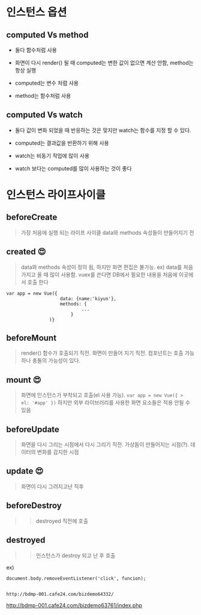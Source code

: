 ﻿
#  인스턴스 옵션 
## computed Vs method
> 

 - 둘다 함수처럼 사용

  >

 - 화면이 다시 render() 될 때 computed는 변한 값이 없으면 계산 안함, method는 항상 실행

  > 

 - computed는 변수 처럼 사용

  >

 - method는 함수처럼 사용


## computed  Vs watch
>

 - 둘다 값이 변화 되었을 때 반응하는 것은 맞지만 watch는 함수를 지정 할 수 있다.

>

 - computed는 결과값을 반환하기 위해 사용

> 

 - watch는 비동기 작업에 많이 사용

> 

 - watch 보다는 computed를 많이 사용하는 것이 좋다

#  인스턴스  라이프사이클

## beforeCreate
> 가장 처음에 실행 되는 라이프 사이클 data와 methods 속성들이 만들어지기 전
## created  &#128525;
> data와 methods 속성이 정의 됨, 하지만 화면 편집은 불가능. ex) data를 처음 가지고 올 때 많이 사용함. vuex를 쓴다면 DB에서 필요한 내용을 처음에 이곳에서 호출 한다

    var app = new Vue({
					    data: {name:'kiyun'},
					    methods: {
								...
							}
				    )}

## beforeMount
> render() 함수가 호출되기 직전. 화면이 만들어 지기 직전. 컴포넌트는 호출 가능 하나 충돌의 가능성이 있다.
## mount &#128525;
> 화면에 인스턴스가 부착되고 호출(el 사용 가능).
> `var app = new Vue({
	> 		el: '#app'
> })`
> 하지만 외부 라이브러리를 사용한 화면 요소들은 적용 안될 수 있음
## beforeUpdate
> 화면을 다시 그리는 시점에서 다시 그리기 직전. 가상돔이 만들어지는 시점(?). 데이터의 변화를 감지한 시점
## update &#128525;
> 화면이 다시 그려지고난 직후
## beforeDestroy
>> destroyed 직전에 호출
## destroyed
>> 인스턴스가 destroy 되고 난 후 호출
 
ex)

    document.body.removeEventListener('click', funcion);
	
	
	http://bdmp-001.cafe24.com/bizdemo64332/


http://bdmp-001.cafe24.com/bizdemo63761/index.php
